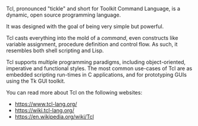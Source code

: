 Tcl, pronounced "tickle" and short for Toolkit Command Language, is a
dynamic, open source programming language.

It was designed with the goal of being very simple but powerful.

Tcl casts everything into the mold of a *command*, even constructs like
variable assignment, procedure definition and control flow. As such, it
resembles both shell scripting and Lisp.

Tcl supports multiple programming paradigms, including object-oriented,
imperative and functional styles. The most common use-cases of Tcl are as
embedded scripting run-times in C applications, and for prototyping GUIs
using the Tk GUI toolkit.

You can read more about Tcl on the following websites:
 - https://www.tcl-lang.org/
 - https://wiki.tcl-lang.org/
 - https://en.wikipedia.org/wiki/Tcl
